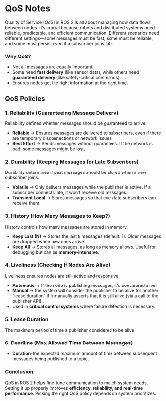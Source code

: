 # QoS Notes

Quality of Service (QoS) in ROS 2 is all about managing how data flows between nodes. It’s crucial because robots and distributed systems need reliable, predictable, and efficient communication. Different scenarios need different settings—some messages must be fast, some must be reliable, and some must persist even if a subscriber joins late.

### Why QoS?
- Not all messages are equally important.
- Some need **fast delivery** (like sensor data), while others need **guaranteed delivery** (like safety-critical commands).
- Ensures nodes get the right information at the right time.

## **QoS Policies**

### 1. **Reliability** (Guaranteeing Message Delivery)
Reliability defines whether messages should be guaranteed to arrive.
- **Reliable** → Ensures messages are delivered to subscribers, even if there are temporary disconnections or network issues.
- **Best Effort** → Sends messages without guarantees. If the network is bad, some messages might be lost.

### 2. **Durability** (Keeping Messages for Late Subscribers)
Durability determines if past messages should be stored when a new subscriber joins.
- **Volatile** → Only delivers messages while the publisher is active. If a subscriber connects late, it won’t receive old messages.
- **Transient Local** → Stores messages so that even late subscribers can receive them.

### 3. **History** (How Many Messages to Keep?)
History controls how many messages are stored in memory.
- **Keep Last (N)** → Stores the last `N` messages (default: 1). Older messages are dropped when new ones arrive.
- **Keep All** → Stores all messages, as long as memory allows. Useful for debugging but can be **memory-intensive**.

### 4. **Liveliness** (Checking If Nodes Are Alive)
Liveliness ensures nodes are still active and responsive.
- **Automatic** → If the node is publishing messages, it's considered alive.
- **Manual** → the system will consider the publisher to be alive for another “lease duration” if it manually asserts that it is still alive (via a call to the publisher API)..
- Used in **critical control systems** where failure detection is necessary.

### 5. **Lease Duration**
The maximum period of time a publisher considered to be alive

### 6. **Deadline** (Max Allowed Time Between Messages)
- **Duration**-the expected maximum amount of time between subsequent messages being published to a topic.


### **Conclusion**
QoS in ROS 2 helps fine-tune communication to match system needs. Setting it up properly improves **efficiency, reliability, and real-time performance**. Picking the right QoS policy depends on system prioritizes.
